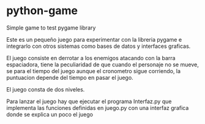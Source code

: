 # python-game
Simple game to test pygame library

Este es un pequeño juego para experimentar con la libreria pygame e integrarlo con otros sistemas como bases de datos y interfaces graficas.

El juego consiste en derrotar a los enemigos atacando con la barra espaciadora, tiene la peculiaridad de que cuando el 
personaje no se mueve, se para el tiempo del juego aunque el cronometro sigue corriendo, la puntuacion depende del tiempo
en pasar el juego.

El juego consta de dos niveles.

Para lanzar el juego hay que ejecutar el programa Interfaz.py que implementa las funciones definidas en juego.py con 
una interfaz grafica donde se explica un poco el juego

